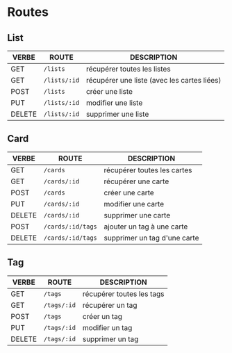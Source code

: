 # Routes

## List

|VERBE|ROUTE|DESCRIPTION|
|------|------|------|  
|GET | `/lists`| récupérer toutes les listes |
|GET | `/lists/:id`| récupérer une liste (avec les cartes liées)|
|POST | `/lists`| créer une liste |
|PUT | `/lists/:id`| modifier une liste |
|DELETE | `/lists/:id`| supprimer une liste |

## Card

|VERBE|ROUTE|DESCRIPTION|
|------|------|------|  
|GET | `/cards`| récupérer toutes les cartes |
|GET | `/cards/:id`| récupérer une carte |
|POST | `/cards`| créer une carte |
|PUT | `/cards/:id`| modifier une carte |
|DELETE | `/cards/:id`| supprimer une carte |
|POST | `/cards/:id/tags`| ajouter un tag à une carte |
|DELETE | `/cards/:id/tags`| supprimer un tag d'une carte |

## Tag

|VERBE|ROUTE|DESCRIPTION|
|------|------|------|  
|GET | `/tags`| récupérer toutes les tags |
|GET | `/tags/:id`| récupérer un tag |
|POST | `/tags`| créer un tag |
|PUT | `/tags/:id`| modifier un tag |
|DELETE | `/tags/:id`| supprimer un tag |

